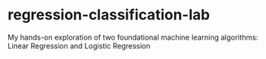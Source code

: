 # regression-classification-lab
My hands-on exploration of two foundational machine learning algorithms: Linear Regression and Logistic Regression
